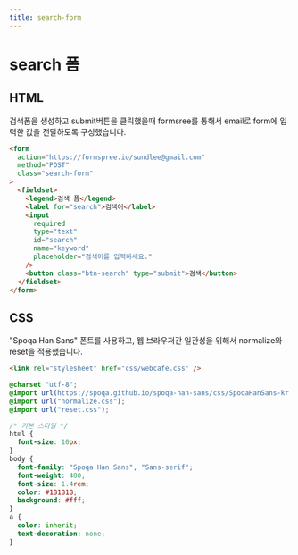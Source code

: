 ```yaml
---
title: search-form
---
```


# search 폼

## HTML

검색폼을 생성하고 submit버튼을 클릭했을때 formsree를 통해서 email로 form에 입력한 값을 전달하도록 구성했습니다.

```html
<form
  action="https://formspree.io/sundlee@gmail.com"
  method="POST"
  class="search-form"
>
  <fieldset>
    <legend>검색 폼</legend>
    <label for="search">검색어</label>
    <input
      required
      type="text"
      id="search"
      name="keyword"
      placeholder="검색어를 입력하세요."
    />
    <button class="btn-search" type="submit">검색</button>
  </fieldset>
</form>
```

## CSS

"Spoqa Han Sans" 폰트를 사용하고, 웹 브라우저간 일관성을 위해서 normalize와 reset을 적용했습니다.

```html
<link rel="stylesheet" href="css/webcafe.css" />
```

```css
@charset "utf-8";
@import url(https://spoqa.github.io/spoqa-han-sans/css/SpoqaHanSans-kr.css);
@import url("normalize.css");
@import url("reset.css");

/* 기본 스타일 */
html {
  font-size: 10px;
}
body {
  font-family: "Spoqa Han Sans", "Sans-serif";
  font-weight: 400;
  font-size: 1.4rem;
  color: #181818;
  background: #fff;
}
a {
  color: inherit;
  text-decoration: none;
}
```
